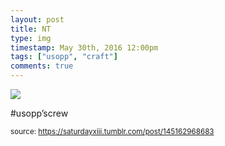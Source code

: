 ```yaml
---
layout: post
title: NT
type: img
timestamp: May 30th, 2016 12:00pm
tags: ["usopp", "craft"]
comments: true
---
```

<img src="https://saturdayxiii.github.io/media/145162968683.jpg"/>

#usopp’screw
 
  
<small>source: https://saturdayxiii.tumblr.com/post/145162968683</small>
